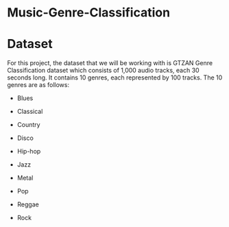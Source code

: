 # Music-Genre-Classification

# Dataset
For this project, the dataset that we will be working with is GTZAN Genre Classification dataset which consists of 1,000 audio tracks, each 30 seconds long. It contains 10 genres, each represented by 100 tracks.
The 10 genres are as follows:

* Blues

* Classical

* Country

* Disco

* Hip-hop

* Jazz

* Metal

* Pop

* Reggae

* Rock

